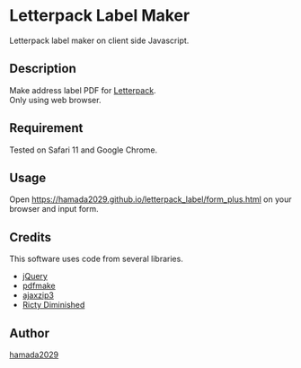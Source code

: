 Letterpack Label Maker
====

Letterpack label maker on client side Javascript.

## Description

Make address label PDF for 
[Letterpack](https://www.post.japanpost.jp/service/letterpack/).  
Only using web browser.

## Requirement

Tested on Safari 11 and Google Chrome.

## Usage

Open <https://hamada2029.github.io/letterpack_label/form_plus.html> on your browser and input form.

## Credits

This software uses code from several libraries.

- [jQuery](https://jquery.com/)
- [pdfmake](http://pdfmake.org/)
- [ajaxzip3](https://github.com/ajaxzip3)
- [Ricty Diminished](https://github.com/edihbrandon/RictyDiminished)

## Author

[hamada2029](https://github.com/hamada2029)